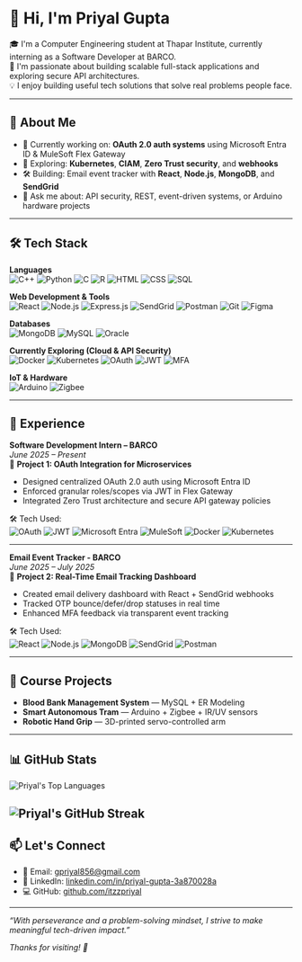 # 👋 Hi, I'm Priyal Gupta

🎓 I'm a Computer Engineering student at Thapar Institute, currently interning as a Software Developer at BARCO.  
🚀 I'm passionate about building scalable full-stack applications and exploring secure API architectures.  
💡 I enjoy building useful tech solutions that solve real problems people face.

---

## 🧠 About Me

- 🔭 Currently working on: **OAuth 2.0 auth systems** using Microsoft Entra ID & MuleSoft Flex Gateway  
- 🌱 Exploring: **Kubernetes**, **CIAM**, **Zero Trust security**, and **webhooks**  
- 🛠️ Building: Email event tracker with **React**, **Node.js**, **MongoDB**, and **SendGrid**  
- 💬 Ask me about: API security, REST, event-driven systems, or Arduino hardware projects  

---

## 🛠️ Tech Stack

**Languages**  
![C++](https://img.shields.io/badge/C++-00599C?style=flat&logo=c%2B%2B&logoColor=white)
![Python](https://img.shields.io/badge/Python-3776AB?style=flat&logo=python&logoColor=white)
![C](https://img.shields.io/badge/C-000000?style=flat&logo=c&logoColor=white)
![R](https://img.shields.io/badge/R-276DC3?style=flat&logo=r&logoColor=white)
![HTML](https://img.shields.io/badge/HTML5-E34F26?style=flat&logo=html5&logoColor=white)
![CSS](https://img.shields.io/badge/CSS3-1572B6?style=flat&logo=css3&logoColor=white)
![SQL](https://img.shields.io/badge/SQL-4479A1?style=flat&logo=mysql&logoColor=white)

**Web Development & Tools**  
![React](https://img.shields.io/badge/React-20232A?style=flat&logo=react&logoColor=61DAFB)
![Node.js](https://img.shields.io/badge/Node.js-339933?style=flat&logo=node.js&logoColor=white)
![Express.js](https://img.shields.io/badge/Express.js-000000?style=flat&logo=express&logoColor=white)
![SendGrid](https://img.shields.io/badge/SendGrid-00B4B4?style=flat&logo=sendgrid&logoColor=white)
![Postman](https://img.shields.io/badge/Postman-FF6C37?style=flat&logo=postman&logoColor=white)
![Git](https://img.shields.io/badge/Git-F05032?style=flat&logo=git&logoColor=white)
![Figma](https://img.shields.io/badge/Figma-F24E1E?style=flat&logo=figma&logoColor=white)

**Databases**  
![MongoDB](https://img.shields.io/badge/MongoDB-47A248?style=flat&logo=mongodb&logoColor=white)
![MySQL](https://img.shields.io/badge/MySQL-4479A1?style=flat&logo=mysql&logoColor=white)
![Oracle](https://img.shields.io/badge/Oracle-F80000?style=flat&logo=oracle&logoColor=white)

**Currently Exploring (Cloud & API Security)**  
![Docker](https://img.shields.io/badge/Docker-2496ED?style=flat&logo=docker&logoColor=white)
![Kubernetes](https://img.shields.io/badge/Kubernetes-326CE5?style=flat&logo=kubernetes&logoColor=white)
![OAuth](https://img.shields.io/badge/OAuth-1C1C1C?style=flat&logo=oauth&logoColor=white)
![JWT](https://img.shields.io/badge/JWT-000000?style=flat&logo=jsonwebtokens&logoColor=white)
![MFA](https://img.shields.io/badge/MFA-5B2C6F?style=flat&logoColor=white)

**IoT & Hardware**  
![Arduino](https://img.shields.io/badge/Arduino-00979D?style=flat&logo=arduino&logoColor=white)
![Zigbee](https://img.shields.io/badge/Zigbee-EB0443?style=flat&logo=zigbee&logoColor=white)

---

## 💼 Experience

**Software Development Intern – BARCO**  
*June 2025 – Present*  
📁 **Project 1: OAuth Integration for Microservices**
- Designed centralized OAuth 2.0 auth using Microsoft Entra ID  
- Enforced granular roles/scopes via JWT in Flex Gateway  
- Integrated Zero Trust architecture and secure API gateway policies

🛠️ Tech Used:  
![OAuth](https://img.shields.io/badge/OAuth-1C1C1C?style=flat&logo=oauth&logoColor=white)
![JWT](https://img.shields.io/badge/JWT-000000?style=flat&logo=jsonwebtokens&logoColor=white)
![Microsoft Entra](https://img.shields.io/badge/Microsoft%20Entra-0078D4?style=flat&logo=microsoft&logoColor=white)
![MuleSoft](https://img.shields.io/badge/MuleSoft-00A1E0?style=flat&logo=mulesoft&logoColor=white)
![Docker](https://img.shields.io/badge/Docker-2496ED?style=flat&logo=docker&logoColor=white)
![Kubernetes](https://img.shields.io/badge/Kubernetes-326CE5?style=flat&logo=kubernetes&logoColor=white)

---

**Email Event Tracker - BARCO**  
*June 2025 – July 2025*  
📁 **Project 2: Real-Time Email Tracking Dashboard**
- Created email delivery dashboard with React + SendGrid webhooks  
- Tracked OTP bounce/defer/drop statuses in real time  
- Enhanced MFA feedback via transparent event tracking

🛠️ Tech Used:  
![React](https://img.shields.io/badge/React-20232A?style=flat&logo=react&logoColor=61DAFB)
![Node.js](https://img.shields.io/badge/Node.js-339933?style=flat&logo=node.js&logoColor=white)
![MongoDB](https://img.shields.io/badge/MongoDB-47A248?style=flat&logo=mongodb&logoColor=white)
![SendGrid](https://img.shields.io/badge/SendGrid-00B4B4?style=flat&logo=sendgrid&logoColor=white)
![Postman](https://img.shields.io/badge/Postman-FF6C37?style=flat&logo=postman&logoColor=white)


---

## 🚧 Course Projects

- **Blood Bank Management System** — MySQL + ER Modeling  
- **Smart Autonomous Tram** — Arduino + Zigbee + IR/UV sensors  
- **Robotic Hand Grip** — 3D-printed servo-controlled arm

---
## 📊 GitHub Stats
![Priyal's Top Languages](https://github-readme-stats.vercel.app/api/top-langs/?username=itzzpriyal&layout=compact&theme=radical)

![Priyal's GitHub Streak](https://streak-stats.demolab.com/?user=itzzpriyal&theme=radical)
---

## 📫 Let's Connect

- 📧 Email: [gpriyal856@gmail.com](mailto:gpriyal856@gmail.com)  
- 💼 LinkedIn: [linkedin.com/in/priyal-gupta-3a870028a](https://www.linkedin.com/in/priyal-gupta-3a870028a/)  
- 💻 GitHub: [github.com/itzzpriyal](https://github.com/itzzpriyal)

---

_“With perseverance and a problem-solving mindset, I strive to make meaningful tech-driven impact.”_

_Thanks for visiting! 🌱_
